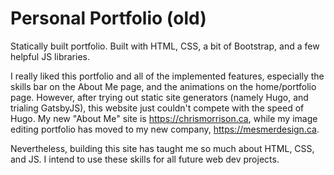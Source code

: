 # Personal Portfolio (old)

Statically built portfolio. Built with HTML, CSS, a bit of Bootstrap, and a few helpful JS libraries.

I really liked this portfolio and all of the implemented features, especially the skills bar on the About Me page, and the animations on the home/portfolio page. However, after trying out static site generators (namely Hugo, and trialing GatsbyJS), this website just couldn't compete with the speed of Hugo. My new "About Me" site is https://chrismorrison.ca, while my image editing portfolio has moved to my new company, https://mesmerdesign.ca.

Nevertheless, building this site has taught me so much about HTML, CSS, and JS. I intend to use these skills for all future web dev projects.
